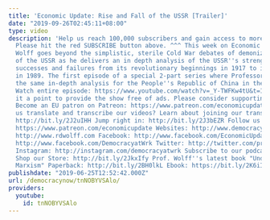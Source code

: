 ```yaml
---
title: 'Economic Update: Rise and Fall of the USSR [Trailer]'
date: "2019-09-26T02:45:11+08:00"
type: video
description: 'Help us reach 100,000 subscribers and gain access to more studio time!
  Please hit the red SUBSCRIBE button above. ^^^ This week on Economic Update, Professor
  Wolff goes beyond the simplistic, sterile Cold War debates of demonizers vs celebrants
  of the USSR as he delivers an in depth analysis of the USSR''s strengths, weaknesses,
  successes and failures from its revolutionary beginnings in 1917 to its implosion
  in 1989. The first episode of a special 2-part series where Professor Wolff gives
  the same in-depth analysis for the People''s Republic of China in the second part.
  Watch entire episode: https://www.youtube.com/watch?v=_Y-TWFKw4tU&t=135s We make
  it a point to provide the show free of ads. Please consider supporting our work.
  Become an EU patron on Patreon: https://www.patreon.com/economicupdate Want to help
  us translate and transcribe our videos? Learn about joining our translation team:
  http://bit.ly/2J2uIHH Jump right in: http://bit.ly/2J3bEZR Follow us ONLINE: Patreon:
  https://www.patreon.com/economicupdate Websites: http://www.democracyatwork.info/economicupdate
  http://www.rdwolff.com Facebook: http://www.facebook.com/EconomicUpdate http://www.facebook.com/RichardDWolff
  http://www.facebook.com/DemocracyatWrk Twitter: http://twitter.com/profwolff http://twitter.com/democracyatwrk
  Instagram: http://instagram.com/democracyatwrk Subscribe to our podcast: http://economicupdate.libsyn.com
  Shop our Store: http://bit.ly/2JkxIfy Prof. Wolff''s latest book "Understanding
  Marxism" Paperback: http://bit.ly/2BH0lkL Ebook: https://bit.ly/2K6iI8v'
publishdate: "2019-06-25T12:52:42.000Z"
url: /democracynow/tnNOBYVSAlo/
providers:
  youtube:
    id: tnNOBYVSAlo
---
```

